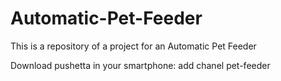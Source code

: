 # Automatic-Pet-Feeder
This is a repository of a project for an  Automatic Pet Feeder


Download pushetta in your smartphone:
add chanel pet-feeder 
